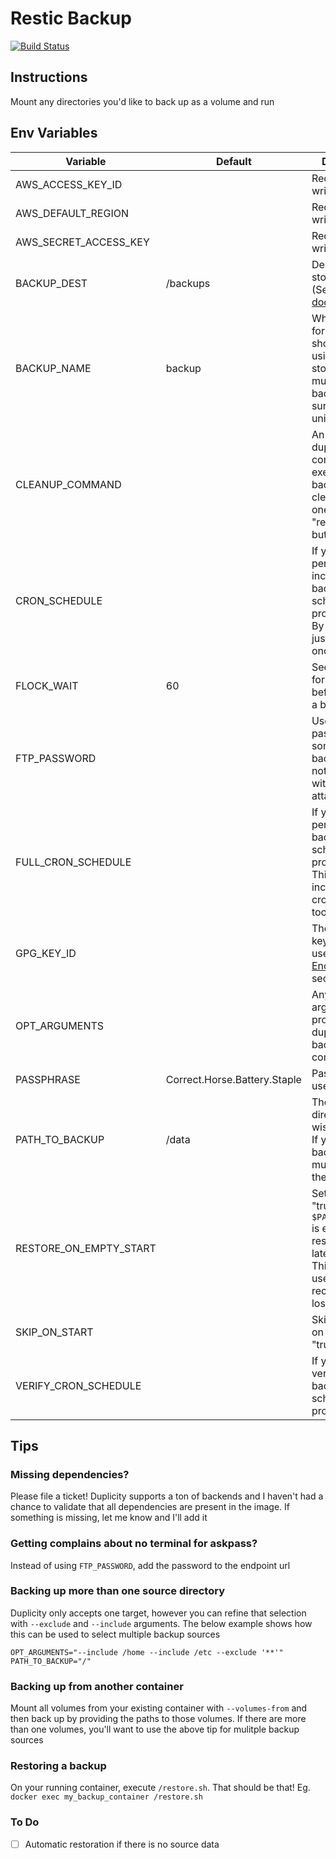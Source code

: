 # Restic Backup

[![Build Status](https://travis-ci.org/ViViDboarder/docker-restic-cron.svg?branch=master)](https://travis-ci.org/ViViDboarder/docker-restic-cron)

## Instructions
Mount any directories you'd like to back up as a volume and run

## Env Variables
| Variable | Default | Description |
| -------- | ------- | ----------- |
|AWS_ACCESS_KEY_ID| |Required for writing to S3|
|AWS_DEFAULT_REGION| |Required for writing to S3|
|AWS_SECRET_ACCESS_KEY| |Required for writing to S3|
|BACKUP_DEST|/backups|Destination to store backups (See [duplicity documenation](http://duplicity.nongnu.org/duplicity.1.html#sect7))|
|BACKUP_NAME|backup|What the name for the backup should be. If using a single store for multiple backups, make sure this is unique|
|CLEANUP_COMMAND| |An optional duplicity command to execute after backups to clean older ones out (eg. "remove-all-but-n-full 2")|
|CRON_SCHEDULE| |If you want to periodic incremental backups on a schedule, provide it here. By default we just backup once and exit|
|FLOCK_WAIT|60|Seconds to wait for a lock before skipping a backup|
|FTP_PASSWORD| |Used to provide passwords for some backends. May not work without an attached TTY|
|FULL_CRON_SCHEDULE| |If you want to periodic full backups on a schedule, provide it here. This requires an incremental cron schedule too|
|GPG_KEY_ID| |The ID of the key you wish to use. See [Encryption](#encryption) section below|
|OPT_ARGUMENTS| |Any additional arguments to provide to the duplicity backup command|
|PASSPHRASE|Correct.Horse.Battery.Staple|Passphrase to use for GPG|
|PATH_TO_BACKUP|/data|The path to the directory you wish to backup. If you want to backup multiple, see the [tip below](#backing-up-more-than-one-source-directory)|
|RESTORE_ON_EMPTY_START| |Set this to "true" and if the `$PATH_TO_BACKUP` is empty, it will restore the latest backup. This can be used for auto recovery from lost data|
|SKIP_ON_START| |Skips backup on start if set to "true"|
|VERIFY_CRON_SCHEDULE| |If you want to verify your backups on a schedule, provide it here|

## Tips

### Missing dependencies?
Please file a ticket! Duplicity supports a ton of backends and I haven't had a chance to validate that all dependencies are present in the image. If something is missing, let me know and I'll add it

### Getting complains about no terminal for askpass?
Instead of using `FTP_PASSWORD`, add the password to the endpoint url

### Backing up more than one source directory
Duplicity only accepts one target, however you can refine that selection with `--exclude` and `--include` arguments. The below example shows how this can be used to select multiple backup sources
```
OPT_ARGUMENTS="--include /home --include /etc --exclude '**'"
PATH_TO_BACKUP="/"
```

### Backing up from another container
Mount all volumes from your existing container with `--volumes-from` and then back up by providing the paths to those volumes. If there are more than one volumes, you'll want to use the above tip for mulitple backup sources

### Restoring a backup
On your running container, execute `/restore.sh`. That should be that! Eg. `docker exec my_backup_container /restore.sh`

### To Do
 - [ ] Automatic restoration if there is no source data
